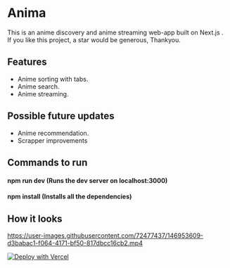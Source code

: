 # Anima

This is an anime discovery and anime streaming web-app built on Next.js .
If you like this project, a star would be generous, Thankyou.

## Features

- Anime sorting with tabs.
- Anime search.
- Anime streaming.

## Possible future updates

- Anime recommendation.
- Scrapper improvements

## Commands to run

#### npm run dev (Runs the dev server on localhost:3000)

#### npm install (Installs all the dependencies)

## How it looks

https://user-images.githubusercontent.com/72477437/146953609-d3babac1-f064-4171-bf50-817dbcc16cb2.mp4


[![Deploy with Vercel](https://vercel.com/button)](https://vercel.com/new/clone?repository-url=https%3A%2F%2Fgithub.com%2FLargonarco%2FAnima&project-name=anima-clone&repo-name=anima-clone)

